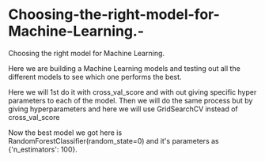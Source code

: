 # Choosing-the-right-model-for-Machine-Learning.-
Choosing the right model for Machine Learning. 

Here we are building a Machine Learning models and testing out all the different models to see which one performs the best.

Here we will 1st do it with cross_val_score and with out giving specific hyper parameters to each of the model.
Then we will do the same process but by giving hyperparameters and here we will use GridSearchCV instead of cross_val_score

Now the best model we got here is RandomForestClassifier(random_state=0) and it's parameters as {'n_estimators': 100}.
